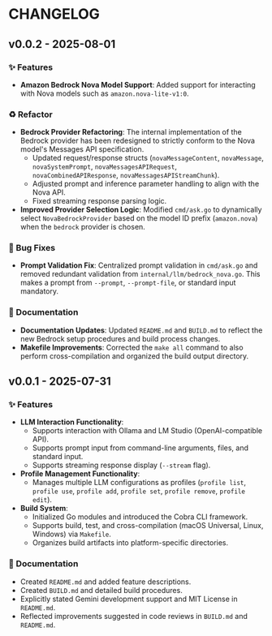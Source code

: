 # CHANGELOG

## v0.0.2 - 2025-08-01

### ✨ Features

*   **Amazon Bedrock Nova Model Support**: Added support for interacting with Nova models such as `amazon.nova-lite-v1:0`.

### ♻️ Refactor

*   **Bedrock Provider Refactoring**: The internal implementation of the Bedrock provider has been redesigned to strictly conform to the Nova model's Messages API specification.
    *   Updated request/response structs (`novaMessageContent`, `novaMessage`, `novaSystemPrompt`, `novaMessagesAPIRequest`, `novaCombinedAPIResponse`, `novaMessagesAPIStreamChunk`).
    *   Adjusted prompt and inference parameter handling to align with the Nova API.
    *   Fixed streaming response parsing logic.
*   **Improved Provider Selection Logic**: Modified `cmd/ask.go` to dynamically select `NovaBedrockProvider` based on the model ID prefix (`amazon.nova`) when the `bedrock` provider is chosen.

### 🐛 Bug Fixes

*   **Prompt Validation Fix**: Centralized prompt validation in `cmd/ask.go` and removed redundant validation from `internal/llm/bedrock_nova.go`. This makes a prompt from `--prompt`, `--prompt-file`, or standard input mandatory.

### 📝 Documentation

*   **Documentation Updates**: Updated `README.md` and `BUILD.md` to reflect the new Bedrock setup procedures and build process changes.
*   **Makefile Improvements**: Corrected the `make all` command to also perform cross-compilation and organized the build output directory.

## v0.0.1 - 2025-07-31

### ✨ Features

*   **LLM Interaction Functionality**:
    *   Supports interaction with Ollama and LM Studio (OpenAI-compatible API).
    *   Supports prompt input from command-line arguments, files, and standard input.
    *   Supports streaming response display (`--stream` flag).
*   **Profile Management Functionality**:
    *   Manages multiple LLM configurations as profiles (`profile list`, `profile use`, `profile add`, `profile set`, `profile remove`, `profile edit`).
*   **Build System**:
    *   Initialized Go modules and introduced the Cobra CLI framework.
    *   Supports build, test, and cross-compilation (macOS Universal, Linux, Windows) via `Makefile`.
    *   Organizes build artifacts into platform-specific directories.

### 📝 Documentation

*   Created `README.md` and added feature descriptions.
*   Created `BUILD.md` and detailed build procedures.
*   Explicitly stated Gemini development support and MIT License in `README.md`.
*   Reflected improvements suggested in code reviews in `BUILD.md` and `README.md`.

